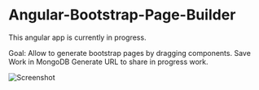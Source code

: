 Angular-Bootstrap-Page-Builder
==============================

This angular app is currently in progress.

Goal:
Allow to generate bootstrap pages by dragging components.
Save Work in MongoDB
Generate URL to share in progress work.


![Screenshot](https://dl.dropboxusercontent.com/u/1814467/Screen%20Shot%202014-09-09%20at%2012.32.28%20PM.png "Bootstrap Builder")
